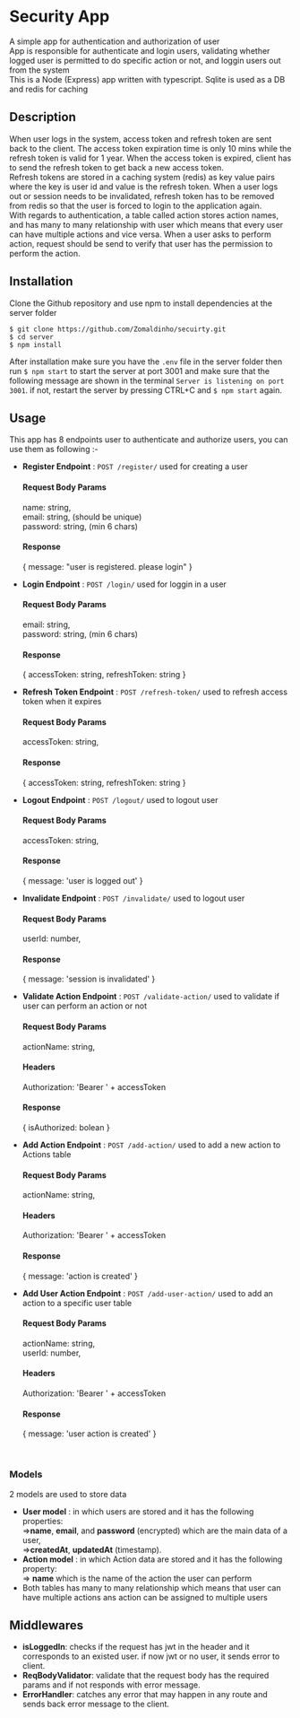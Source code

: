 # Security App

A simple app for authentication and authorization of user <br/>
App is responsible for authenticate and login users, validating whether logged user is permitted to do specific action or not, and loggin users out from the system <br/>
This is a Node (Express) app written with typescript. Sqlite is used as a DB and redis for caching 

## Description

When user logs in the system, access token and refresh token are sent back to the client. The access token expiration time is only 10 mins while the refresh token is valid for 1 year. When the access token is expired, client has to send the refresh token to get back a new access token. <br/>
Refresh tokens are stored in a caching system (redis) as key value pairs where the key is user id and value is the refresh token. When a user logs out or session needs to be invalidated, refresh token has to be removed from redis so that the user is forced to login to the application again. <br/>
With regards to authentication, a table called action stores action names, and has many to many relationship with user which means that every user can have multiple actions and vice versa. When a user asks to perform action, request should be send to verify that user has the permission to perform the action. <br/> 

## Installation

Clone the Github repository and use npm to install dependencies at the server folder <br/>
```
$ git clone https://github.com/Zomaldinho/secuirty.git
$ cd server
$ npm install
```
After installation make sure you have the `.env` file in the server folder then run `$ npm start` to start the server at port 3001 and make sure that the following message are shown in the terminal `Server is listening on port 3001`. if not, restart the server by pressing CTRL+C and `$ npm start` again. <br/>


## Usage
This app has 8 endpoints user to authenticate and authorize users, you can use them as following :- <br/>
* **Register Endpoint** : `POST /register/` used for creating a user
  #### Request Body Params
     name: string, <br/>
     email: string, (should be unique)<br/>
     password: string, (min 6 chars) <br/>
  #### Response
    {
      message: "user is registered. please login"
    }

* **Login Endpoint** : `POST /login/` used for loggin in a user
  #### Request Body Params
     email: string, <br/>
     password: string, (min 6 chars) <br/>
  #### Response
    {
      accessToken: string, 
      refreshToken: string
    }

* **Refresh Token Endpoint** : `POST /refresh-token/` used to refresh access token when it expires
  #### Request Body Params
     accessToken: string, <br/>
  #### Response
    {
      accessToken: string, 
      refreshToken: string
    }

* **Logout Endpoint** : `POST /logout/` used to logout user 
  #### Request Body Params
     accessToken: string, <br/>
  #### Response
    { message: 'user is logged out' }

* **Invalidate Endpoint** : `POST /invalidate/` used to logout user 
  #### Request Body Params
     userId: number, <br/>
  #### Response
    { message: 'session is invalidated' }

* **Validate Action Endpoint** : `POST /validate-action/` used to validate if user can perform an action or not
  #### Request Body Params
     actionName: string, <br/>
  #### Headers
     Authorization: 'Bearer ' + accessToken <br/>
  #### Response
    { isAuthorized: bolean }

* **Add Action Endpoint** : `POST /add-action/` used to add a new action to Actions table
  #### Request Body Params
     actionName: string, <br/>
  #### Headers
     Authorization: 'Bearer ' + accessToken <br/>
  #### Response
    { message: 'action is created' }

* **Add User Action Endpoint** : `POST /add-user-action/` used to add an action to a specific user table
  #### Request Body Params
     actionName: string, <br/>
     userId: number, <br/>
  #### Headers
     Authorization: 'Bearer ' + accessToken <br/>
  #### Response
    { message: 'user action is created' }

<br/>

### Models
2 models are used to store data
* **User model** : in which users are stored and it has the following properties:<br/> 
  =>**name**, **email**, and **password** (encrypted) which are the main data of a user, <br/>
  =>**createdAt**, **updatedAt** (timestamp). <br/>
* **Action model** : in which Action data are stored and it has the following property:<br/> 
  => **name** which is the name of the action the user can perform <br/>
* Both tables has many to many relationship which means that user can have multiple actions ans action can be assigned to multiple users


## Middlewares 

* **isLoggedIn**: checks if the request has jwt in the header and it corresponds to an existed user. if now jwt or no user, it sends error to client.
* **ReqBodyValidator**: validate that the request body has the required params and if not responds with error message.
* **ErrorHandler**: catches any error that may happen in any route and sends back error message to the client.
